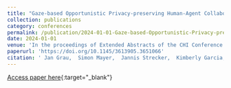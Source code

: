 ```yaml
---
title: "Gaze-based Opportunistic Privacy-preserving Human-Agent Collaboration"
collection: publications
category: conferences
permalink: /publication/2024-01-01-Gaze-based-Opportunistic-Privacy-preserving-Human-Agent-Collaboration
date: 2024-01-01
venue: 'In the proceedings of Extended Abstracts of the CHI Conference on Human Factors in Computing Systems'
paperurl: 'https://doi.org/10.1145/3613905.3651066'
citation: ' Jan Grau,  Simon Mayer,  Jannis Strecker,  Kimberly Garcia,  Kenan Bektas, &quot;Gaze-based Opportunistic Privacy-preserving Human-Agent Collaboration.&quot; In the proceedings of Extended Abstracts of the CHI Conference on Human Factors in Computing Systems, 2024.'
---
```

[Access paper here](https://doi.org/10.1145/3613905.3651066){:target="_blank"}
